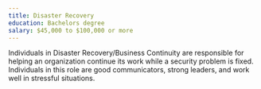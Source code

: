 ```yaml
---
title: Disaster Recovery
education: Bachelors degree
salary: $45,000 to $100,000 or more
---
```

Individuals in Disaster Recovery/Business Continuity are responsible for helping an organization continue its work while a security problem is fixed. Individuals in this role are good communicators, strong leaders, and work well in stressful situations.